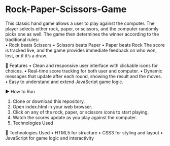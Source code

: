 # Rock-Paper-Scissors-Game
This classic hand game allows a user to play against the computer. The player selects either rock, paper, or scissors, and the computer randomly picks one as well. The game then determines the winner according to the traditional rules:  
• Rock beats Scissors 
• Scissors beats Paper 
• Paper beats Rock
The score is tracked live, and the game provides immediate feedback on who won, lost, or if it’s a draw.

🔧 Features
• Clean and responsive user interface with clickable icons for choices.
• Real-time score tracking for both user and computer.
• Dynamic messages that update after each round, showing the result and the moves.
• Easy to understand and extend JavaScript game logic.

▶️ How to Run
1. Clone or download this repository.
2. Open index.html in your web browser.
3. Click on any of the rock, paper, or scissors icons to start playing.
4. Watch the scores update as you play against the computer.
5. Technologies Used

🧰 Technologies Used
• HTML5 for structure
• CSS3 for styling and layout
• JavaScript for game logic and interactivity

